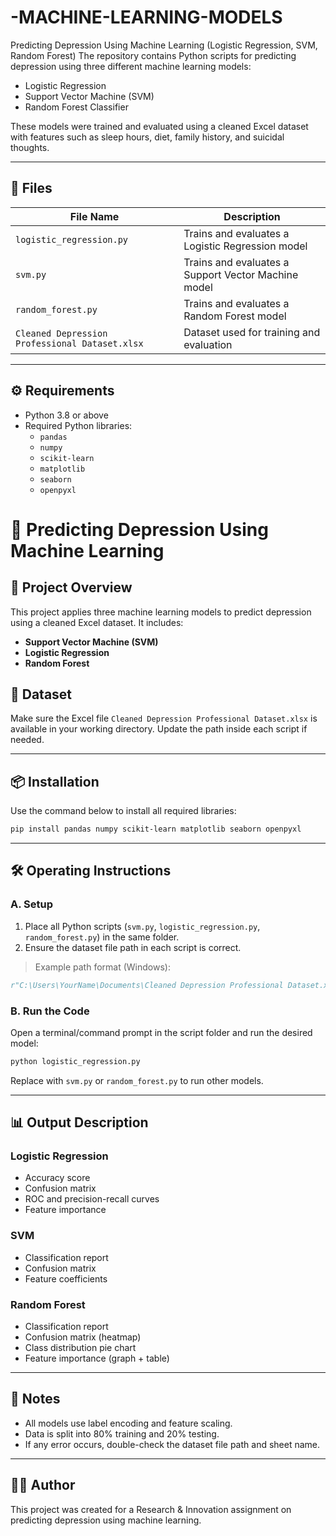 # -MACHINE-LEARNING-MODELS
Predicting Depression Using Machine Learning (Logistic Regression, SVM, Random Forest)
The repository contains Python scripts for predicting depression using three different machine learning models:
- Logistic Regression
- Support Vector Machine (SVM)
- Random Forest Classifier

These models were trained and evaluated using a cleaned Excel dataset with features such as sleep hours, diet, family history, and suicidal thoughts.

---

## 📂 Files

| File Name              | Description                                 |
|------------------------|---------------------------------------------|
| `logistic_regression.py` | Trains and evaluates a Logistic Regression model |
| `svm.py`                 | Trains and evaluates a Support Vector Machine model |
| `random_forest.py`       | Trains and evaluates a Random Forest model       |
| `Cleaned Depression Professional Dataset.xlsx` | Dataset used for training and evaluation |

---

## ⚙️ Requirements

- Python 3.8 or above
- Required Python libraries:
  - `pandas`
  - `numpy`
  - `scikit-learn`
  - `matplotlib`
  - `seaborn`
  - `openpyxl`
    

# 🧠 Predicting Depression Using Machine Learning

## 📘 Project Overview
This project applies three machine learning models to predict depression using a cleaned Excel dataset. It includes:

- **Support Vector Machine (SVM)**
- **Logistic Regression**
- **Random Forest**

## 📁 Dataset
Make sure the Excel file `Cleaned Depression Professional Dataset.xlsx` is available in your working directory. Update the path inside each script if needed.

---

## 📦 Installation

Use the command below to install all required libraries:

```bash
pip install pandas numpy scikit-learn matplotlib seaborn openpyxl
```

---

## 🛠️ Operating Instructions

### A. Setup

1. Place all Python scripts (`svm.py`, `logistic_regression.py`, `random_forest.py`) in the same folder.
2. Ensure the dataset file path in each script is correct.

> Example path format (Windows):
```python
r"C:\Users\YourName\Documents\Cleaned Depression Professional Dataset.xlsx"
```

### B. Run the Code

Open a terminal/command prompt in the script folder and run the desired model:

```bash
python logistic_regression.py
```

Replace with `svm.py` or `random_forest.py` to run other models.

---

## 📊 Output Description

### Logistic Regression
- Accuracy score
- Confusion matrix
- ROC and precision-recall curves
- Feature importance

### SVM
- Classification report
- Confusion matrix
- Feature coefficients

### Random Forest
- Classification report
- Confusion matrix (heatmap)
- Class distribution pie chart
- Feature importance (graph + table)

---

## 📝 Notes

- All models use label encoding and feature scaling.
- Data is split into 80% training and 20% testing.
- If any error occurs, double-check the dataset file path and sheet name.

---

## 👨‍💻 Author
This project was created for a Research & Innovation assignment on predicting depression using machine learning.



